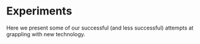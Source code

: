 # Experiments

Here we present some of our successful (and less successful) attempts at grappling with new technology.
